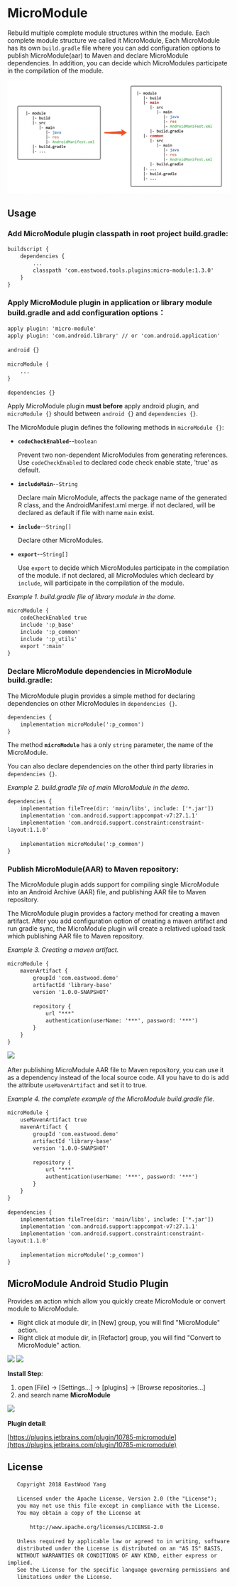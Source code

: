 # MicroModule
Rebuild multiple complete module structures within the module. Each complete module structure we called it MicroModule, Each MicroModule has its own `build.gradle` file where you can add configuration options to publish MicroModule(aar) to Maven and declare MicroModule dependencies. In addition, you can decide which MicroModules participate in the compilation of the module.

<img src='https://github.com/EastWoodYang/MicroModule/blob/master/picture/1.png'/>

## Usage
### Add MicroModule plugin **classpath** in root project build.gradle:

    buildscript {
        dependencies {
	        ...
            classpath 'com.eastwood.tools.plugins:micro-module:1.3.0'
        }
    }

### Apply MicroModule plugin in application or library module build.gradle and add configuration options：

    apply plugin: 'micro-module'
    apply plugin: 'com.android.library' // or 'com.android.application'

    android {}

	microModule {
	    ...
	}

	dependencies {}

Apply MicroModule plugin **must before** apply android plugin, and `microModule {}` should between `android {}` and `dependencies {}`.

The MicroModule plugin defines the following methods in `microModule {}`:
* **`codeCheckEnabled`**--`boolean`

    Prevent two non-dependent MicroModules from generating references. Use `codeCheckEnabled` to declared code check enable state, 'true' as default.

* **`includeMain`**--`String`

    Declare main MicroModule, affects the package name of the generated R class, and the AndroidManifest.xml merge. if not declared, will be declared as default if file with name `main` exist.

* **`include`**--`String[]`

    Declare other MicroModules.

* **`export`**--`String[]`

    Use `export` to decide which MicroModules participate in the compilation of the module. if not declared, all MicroModules which decleard by `include`, will participate in the compilation of the module.


*Example 1. build.gradle file of library module in the dome.*

	microModule {
	    codeCheckEnabled true
	    include ':p_base'
	    include ':p_common'
	    include ':p_utils'
	    export ':main'
	}

### Declare MicroModule dependencies in MicroModule build.gradle:
The MicroModule plugin provides a simple method for declaring dependencies on other MicroModules in `dependencies {}`.

	dependencies {
	    implementation microModule(':p_common')
	}


The method **`microModule`** has a only `string` parameter, the name of the MicroModule.

You can also declare dependencies on the other third party libraries in `dependencies {}`.

*Example 2. build.gradle file of main MicroModule in the demo.*

	dependencies {
	    implementation fileTree(dir: 'main/libs', include: ['*.jar'])
	    implementation 'com.android.support:appcompat-v7:27.1.1'
	    implementation 'com.android.support.constraint:constraint-layout:1.1.0'

	    implementation microModule(':p_common')
	}

### Publish MicroModule(AAR) to Maven repository:
The MicroModule plugin adds support for compiling single MicroModule into an Android Archive (AAR) file, and publishing AAR file to Maven repository.

The MicroModule plugin provides a factory method for creating a maven artifact. After you add configuration option of creating a maven artifact and run gradle sync, the MicroModule plugin will create a relatived upload task which publishing AAR file to Maven repository.

*Example 3. Creating a maven artifact.*

	microModule {
	    mavenArtifact {
	        groupId 'com.eastwood.demo'
	        artifactId 'library-base'
	        version '1.0.0-SNAPSHOT'

	        repository {
	            url "***"
	            authentication(userName: '***', password: '***')
	        }
	    }
	}

<img src='https://github.com/EastWoodYang/MicroModule/blob/master/picture/2.png'/>


After publishing MicroModule AAR file to Maven repository, you can use it as a dependency instead of the local source code. All you have to do is add the attribute `useMavenArtifact` and set it to true.

*Example 4. the complete example of the MicroModule build.gradle file.*

	microModule {
	    useMavenArtifact true
	    mavenArtifact {
	        groupId 'com.eastwood.demo'
	        artifactId 'library-base'
	        version '1.0.0-SNAPSHOT'

	        repository {
	            url "***"
	            authentication(userName: '***', password: '***')
	        }
	    }
	}

	dependencies {
	    implementation fileTree(dir: 'main/libs', include: ['*.jar'])
	    implementation 'com.android.support:appcompat-v7:27.1.1'
	    implementation 'com.android.support.constraint:constraint-layout:1.1.0'

	    implementation microModule(':p_common')
	}

## MicroModule Android Studio Plugin
Provides an action which allow you quickly create MicroModule or convert module to MicroModule.
* Right click at module dir, in [New] group, you will find "MicroModule" action.
* Right click at module dir, in [Refactor] group, you will find "Convert to MicroModule" action.

<img src='https://github.com/EastWoodYang/MicroModule/blob/master/picture/3-1.png'/>

<img src='https://github.com/EastWoodYang/MicroModule/blob/master/picture/3-2.png'/>

**Install Step**:
1. open [File] -> [Settings...] -> [plugins] -> [Browse repositories...]
2. and search name **MicroModule**

<img src='https://github.com/EastWoodYang/MicroModule/blob/master/picture/4.png'/>

**Plugin detail**:

[https://plugins.jetbrains.com/plugin/10785-micromodule](https://plugins.jetbrains.com/plugin/10785-micromodule)

## License

```
   Copyright 2018 EastWood Yang

   Licensed under the Apache License, Version 2.0 (the "License");
   you may not use this file except in compliance with the License.
   You may obtain a copy of the License at

       http://www.apache.org/licenses/LICENSE-2.0

   Unless required by applicable law or agreed to in writing, software
   distributed under the License is distributed on an "AS IS" BASIS,
   WITHOUT WARRANTIES OR CONDITIONS OF ANY KIND, either express or implied.
   See the License for the specific language governing permissions and
   limitations under the License.
```
